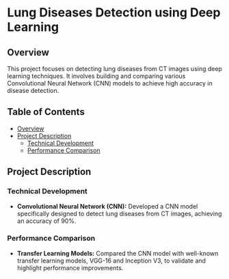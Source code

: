 # Lung Diseases Detection using Deep Learning

## Overview
This project focuses on detecting lung diseases from CT images using deep learning techniques. It involves building and comparing various Convolutional Neural Network (CNN) models to achieve high accuracy in disease detection.

## Table of Contents
- [Overview](#overview)
- [Project Description](#project-description)
  - [Technical Development](#technical-development)
  - [Performance Comparison](#performance-comparison)

## Project Description

### Technical Development
- **Convolutional Neural Network (CNN):** Developed a CNN model specifically designed to detect lung diseases from CT images, achieving an accuracy of 90%.

### Performance Comparison
- **Transfer Learning Models:** Compared the CNN model with well-known transfer learning models, VGG-16 and Inception V3, to validate and highlight performance improvements.

